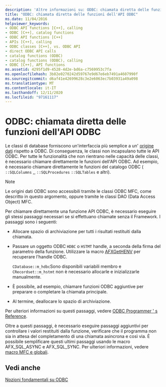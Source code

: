 ```yaml
---
description: 'Altre informazioni su: ODBC: chiamata diretta delle funzioni API ODBC'
title: "ODBC: chiamata diretta delle funzioni dell'API ODBC"
ms.date: 11/04/2016
helpviewer_keywords:
- ODBC API functions [C++], calling
- ODBC [C++], catalog functions
- ODBC API functions [C++]
- APIs [C++], calling
- ODBC classes [C++], vs. ODBC API
- direct ODBC API calls
- catalog functions (ODBC)
- catalog functions (ODBC), calling
- ODBC [C++], API functions
ms.assetid: 4295f1d9-4528-4d2e-bd6a-c7569953c7fa
ms.openlocfilehash: 3b82e0270242d59767e9d67e6eb7491a4607990f
ms.sourcegitcommit: d6af41e42699628c3e2e6063ec7b03931a49a098
ms.translationtype: MT
ms.contentlocale: it-IT
ms.lasthandoff: 12/11/2020
ms.locfileid: "97161117"
---
```

# <a name="odbc-calling-odbc-api-functions-directly"></a>ODBC: chiamata diretta delle funzioni dell'API ODBC

Le classi di database forniscono un'interfaccia più semplice a un' [origine dati](../../data/odbc/data-source-odbc.md) rispetto a ODBC. Di conseguenza, le classi non incapsulano tutte le API ODBC. Per tutte le funzionalità che non rientrano nelle capacità delle classi, è necessario chiamare direttamente le funzioni dell'API ODBC. Ad esempio, è necessario chiamare direttamente le funzioni del catalogo ODBC ( `::SQLColumns` ,, `::SQLProcedures` `::SQLTables` e altri).

> [!NOTE]
> Le origini dati ODBC sono accessibili tramite le classi ODBC MFC, come descritto in questo argomento, oppure tramite le classi DAO (Data Access Object) MFC.

Per chiamare direttamente una funzione API ODBC, è necessario eseguire gli stessi passaggi necessari se si effettuano chiamate senza il Framework. I passaggi sono i seguenti:

- Allocare spazio di archiviazione per tutti i risultati restituiti dalla chiamata.

- Passare un oggetto ODBC `HDBC` o `HSTMT` handle, a seconda della firma del parametro della funzione. Utilizzare la macro [AFXGetHENV](../../mfc/reference/database-macros-and-globals.md#afxgethenv) per recuperare l'handle ODBC.

   `CDatabase::m_hdbc`Sono disponibili variabili membro e `CRecordset::m_hstmt` non è necessario allocarle e inizializzarle manualmente.

- È possibile, ad esempio, chiamare funzioni ODBC aggiuntive per preparare o completare la chiamata principale.

- Al termine, deallocare lo spazio di archiviazione.

Per ulteriori informazioni su questi passaggi, vedere [ODBC Programmer ' s Reference](/sql/odbc/reference/odbc-programmer-s-reference).

Oltre a questi passaggi, è necessario eseguire passaggi aggiuntivi per controllare i valori restituiti dalla funzione, verificare che il programma non sia in attesa del completamento di una chiamata asincrona e così via. È possibile semplificare questi ultimi passaggi usando le macro AFX_SQL_ASYNC e AFX_SQL_SYNC. Per ulteriori informazioni, vedere [macro MFC e globali](../../mfc/reference/mfc-macros-and-globals.md).

## <a name="see-also"></a>Vedi anche

[Nozioni fondamentali su ODBC](../../data/odbc/odbc-basics.md)
